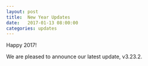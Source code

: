 ```yaml
---
layout: post
title:  New Year Updates
date:   2017-01-13 08:00:00
categories: updates
---
```


Happy 2017!

We are pleased to announce our latest update, v3.23.2.
